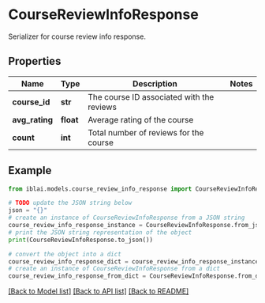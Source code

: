 # CourseReviewInfoResponse

Serializer for course review info response.

## Properties

Name | Type | Description | Notes
------------ | ------------- | ------------- | -------------
**course_id** | **str** | The course ID associated with the reviews | 
**avg_rating** | **float** | Average rating of the course | 
**count** | **int** | Total number of reviews for the course | 

## Example

```python
from iblai.models.course_review_info_response import CourseReviewInfoResponse

# TODO update the JSON string below
json = "{}"
# create an instance of CourseReviewInfoResponse from a JSON string
course_review_info_response_instance = CourseReviewInfoResponse.from_json(json)
# print the JSON string representation of the object
print(CourseReviewInfoResponse.to_json())

# convert the object into a dict
course_review_info_response_dict = course_review_info_response_instance.to_dict()
# create an instance of CourseReviewInfoResponse from a dict
course_review_info_response_from_dict = CourseReviewInfoResponse.from_dict(course_review_info_response_dict)
```
[[Back to Model list]](../README.md#documentation-for-models) [[Back to API list]](../README.md#documentation-for-api-endpoints) [[Back to README]](../README.md)


